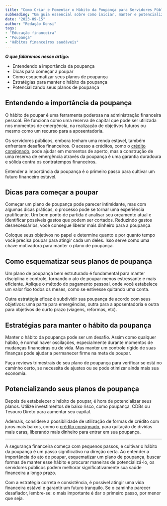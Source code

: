 ```yaml
---
title: "Como Criar e Fomentar o Hábito da Poupança para Servidores Públicos"
subheading: "Um guia essencial sobre como iniciar, manter e potencializar seus planos de poupança"
date: "2023-09-15"
author: "Redação Konsi"
tags:
- "Educação financeira"
- "Poupança"
- "Hábitos financeiros saudáveis"
---
```


***O que falaremos nesse artigo:***

- Entendendo a importância da poupança
- Dicas para começar a poupar
- Como esquematizar seus planos de poupança
- Estratégias para manter o hábito da poupança
- Potencializando seus planos de poupança

## Entendendo a importância da poupança

O hábito de poupar é uma ferramenta poderosa na administração financeira pessoal. Ele funciona como uma reserva de capital que pode ser utilizada nos momentos de emergência, na realização de objetivos futuros ou mesmo como um recurso para a aposentadoria. 

Os servidores públicos, embora tenham uma renda estável, também enfrentam desafios financeiros. O acesso a créditos, como o [crédito consignado](https://konsi.com.br/postagens/por-que-o-crdito-consignado-a-melhor-escolha-para-servidores-pblicos), pode ajudar em momentos de aperto, mas a construção de uma reserva de emergência através da poupança é uma garantia duradoura e sólida contra os contratempos financeiros. 

Entender a importância da poupança é o primeiro passo para cultivar um futuro financeiro estável.

## Dicas para começar a poupar

Começar um plano de poupança pode parecer intimidante, mas com algumas dicas práticas, o processo pode se tornar uma experiência gratificante. Um bom ponto de partida é analisar seu orçamento atual e identificar possíveis gastos que podem ser cortados. Reduzindo gastos desnecessários, você consegue liberar mais dinheiro para a poupança.

Coloque seus objetivos no papel e determine quanto e por quanto tempo você precisa poupar para atingir cada um deles. Isso serve como uma chave motivadora para manter o plano de poupança.

## Como esquematizar seus planos de poupança

Um plano de poupança bem estruturado é fundamental para manter disciplina e controle, tornando o ato de poupar menos estressante e mais eficiente. Aplique o método do pagamento pessoal, onde você estabelece um valor fixo todos os meses, como se estivesse quitando uma conta. 

Outra estratégia eficaz é subdividir sua poupança de acordo com seus objetivos: uma parte para emergências, outra para a aposentadoria e outra para objetivos de curto prazo (viagens, reformas, etc). 

## Estratégias para manter o hábito da poupança

Manter o hábito da poupança pode ser um desafio. Assim como qualquer hábito, é normal haver oscilações, especialmente durante momentos de mudanças financeiras ou de vida. Mas manter um controle rígido de suas finanças pode ajudar a permanecer firme na meta de poupar.

Faça reviews trimestrais de seu plano de poupança para verificar se está no caminho certo, se necessita de ajustes ou se pode otimizar ainda mais sua economia.

## Potencializando seus planos de poupança

Depois de estabelecer o hábito de poupar, é hora de potencializar seus planos. Utilize investimentos de baixo risco, como poupança, CDBs ou Tesouro Direto para aumentar seu capital. 

Ademais, considere a possibilidade de utilização de formas de crédito com juros mais baixos, como o [crédito consignado](https://konsi.com.br/download), para quitação de dívidas mais caras, liberando mais dinheiro para entrar em sua poupança.

---

A segurança financeira começa com pequenos passos, e cultivar o hábito da poupança é um passo significativo na direção certa. Ao entender a importância do ato de poupar, esquematizar um plano de poupança, buscar formas de manter esse hábito e procurar maneiras de potencializá-lo, os servidores públicos podem melhorar significativamente sua saúde financeira a longo prazo. 

Com a estratégia correta e consistência, é possível atingir uma vida financeira estável e garantir um futuro tranquilo. Se o caminho parecer desafiador, lembre-se: o mais importante é dar o primeiro passo, por menor que seja.
